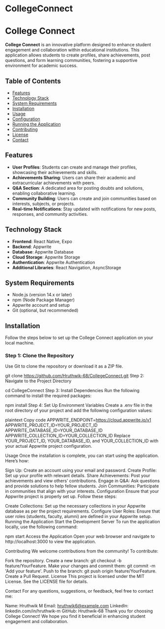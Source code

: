 ﻿# CollegeConnect


# College Connect

**College Connect** is an innovative platform designed to enhance student engagement and collaboration within educational institutions. This application allows students to create profiles, share achievements, post questions, and form learning communities, fostering a supportive environment for academic success.

## Table of Contents

- [Features](#features)
- [Technology Stack](#technology-stack)
- [System Requirements](#system-requirements)
- [Installation](#installation)
- [Usage](#usage)
- [Configuration](#configuration)
- [Running the Application](#running-the-application)
- [Contributing](#contributing)
- [License](#license)
- [Contact](#contact)

## Features

- **User Profiles**: Students can create and manage their profiles, showcasing their achievements and skills.
- **Achievements Sharing**: Users can share their academic and extracurricular achievements with peers.
- **Q&A Section**: A dedicated area for posting doubts and solutions, enabling collaborative learning.
- **Community Building**: Users can create and join communities based on interests, subjects, or projects.
- **Real-time Notifications**: Stay updated with notifications for new posts, responses, and community activities.

## Technology Stack

- **Frontend**: React Native, Expo
- **Backend**: Appwrite
- **Database**: Appwrite Database
- **Cloud Storage**: Appwrite Storage
- **Authentication**: Appwrite Authentication
- **Additional Libraries**: React Navigation, AsyncStorage

## System Requirements

- Node.js (version 14.x or later)
- npm (Node Package Manager)
- Appwrite account and setup
- Git (optional, but recommended)

## Installation

Follow the steps below to set up the College Connect application on your local machine.

### Step 1: Clone the Repository

Use Git to clone the repository or download it as a ZIP file.


git clone https://github.com/Hruthwik-68/CollegeConnect.git
Step 2: Navigate to the Project Directory

cd CollegeConnect
Step 3: Install Dependencies
Run the following command to install the required packages:


npm install
Step 4: Set Up Environment Variables
Create a .env file in the root directory of your project and add the following configuration values:

plaintext
Copy code
APPWRITE_ENDPOINT=https://cloud.appwrite.io/v1
APPWRITE_PROJECT_ID=YOUR_PROJECT_ID
APPWRITE_DATABASE_ID=YOUR_DATABASE_ID
APPWRITE_COLLECTION_ID=YOUR_COLLECTION_ID
Replace YOUR_PROJECT_ID, YOUR_DATABASE_ID, and YOUR_COLLECTION_ID with your actual Appwrite project configuration.

Usage
Once the installation is complete, you can start using the application. Here’s how:

Sign Up: Create an account using your email and password.
Create Profile: Set up your profile with relevant details.
Share Achievements: Post your achievements and view others’ contributions.
Engage in Q&A: Ask questions and provide solutions to help fellow students.
Join Communities: Participate in communities that align with your interests.
Configuration
Ensure that your Appwrite project is properly set up. Follow these steps:

Create Collections: Set up the necessary collections in your Appwrite database as per the project requirements.
Configure User Roles: Ensure that user roles (students, faculty, alumni) are defined in your Appwrite setup.
Running the Application
Start the Development Server
To run the application locally, use the following command:


npm start
Access the Application
Open your web browser and navigate to http://localhost:3000 to view the application.

Contributing
We welcome contributions from the community! To contribute:

Fork the repository.
Create a new branch: git checkout -b feature/YourFeature.
Make your changes and commit them: git commit -m 'Add your feature'.
Push to the branch: git push origin feature/YourFeature.
Create a Pull Request.
License
This project is licensed under the MIT License. See the LICENSE file for details.

Contact
For any questions, suggestions, or feedback, feel free to contact me:

Name: Hruthwik M
Email: hruthwik6@example.com
LinkedIn: linkedin.com/in/hruthwik-m
GitHub: Hruthwik-68
Thank you for choosing College Connect! We hope you find it beneficial in enhancing student engagement and collaboration.



